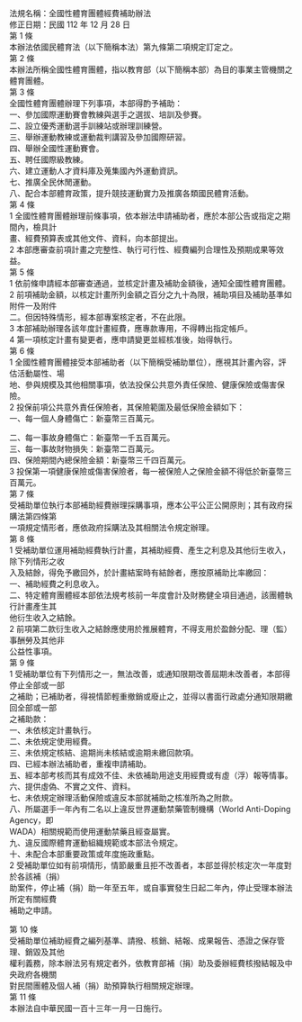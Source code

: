 法規名稱：全國性體育團體經費補助辦法  
修正日期：民國 112 年 12 月 28 日  
第 1 條  
本辦法依國民體育法（以下簡稱本法）第九條第二項規定訂定之。  
第 2 條  
本辦法所稱全國性體育團體，指以教育部（以下簡稱本部）為目的事業主管機關之體育團體。  
第 3 條  
全國性體育團體辦理下列事項，本部得酌予補助：  
一、參加國際運動賽會教練與選手之選拔、培訓及參賽。  
二、設立優秀運動選手訓練站或辦理訓練營。  
三、舉辦運動教練或運動裁判講習及參加國際研習。  
四、舉辦全國性運動賽會。  
五、聘任國際級教練。  
六、建立運動人才資料庫及蒐集國內外運動資訊。  
七、推廣全民休閒運動。  
八、配合本部體育政策，提升競技運動實力及推廣各類國民體育活動。  
第 4 條  
1 全國性體育團體辦理前條事項，依本辦法申請補助者，應於本部公告或指定之期間內，檢具計  
畫、經費預算表或其他文件、資料，向本部提出。  
2 本部應審查前項計畫之完整性、執行可行性、經費編列合理性及預期成果等效益。  
第 5 條  
1 依前條申請經本部審查通過，並核定計畫及補助金額後，通知全國性體育團體。  
2 前項補助金額，以核定計畫所列金額之百分之九十為限，補助項目及補助基準如附件一及附件  
二。但因特殊情形，經本部專案核定者，不在此限。  
3 本部補助辦理各該年度計畫經費，應專款專用，不得轉出指定帳戶。  
4 第一項核定計畫有變更者，應申請變更並經核准後，始得執行。  
第 6 條  
1 全國性體育團體接受本部補助者（以下簡稱受補助單位），應視其計畫內容，評估活動屬性、場  
地、參與規模及其他相關事項，依法投保公共意外責任保險、健康保險或傷害保險。  
2 投保前項公共意外責任保險者，其保險範圍及最低保險金額如下：  
一、每一個人身體傷亡：新臺幣三百萬元。  


二、每一事故身體傷亡：新臺幣一千五百萬元。  
三、每一事故財物損失：新臺幣二百萬元。  
四、保險期間內總保險金額：新臺幣三千四百萬元。  
3 投保第一項健康保險或傷害保險者，每一被保險人之保險金額不得低於新臺幣三百萬元。  
第 7 條  
受補助單位執行本部補助經費辦理採購事項，應本公平公正公開原則；其有政府採購法第四條第  
一項規定情形者，應依政府採購法及其相關法令規定辦理。  
第 8 條  
1 受補助單位運用補助經費執行計畫，其補助經費、產生之利息及其他衍生收入，除下列情形之收  
入及結餘，得免予繳回外，於計畫結案時有結餘者，應按原補助比率繳回：  
一、補助經費之利息收入。  
二、特定體育團體經本部依法規考核前一年度會計及財務健全項目通過，該團體執行計畫產生其  
他衍生收入之結餘。  
2 前項第二款衍生收入之結餘應使用於推展體育，不得支用於盈餘分配、理（監）事酬勞及其他非  
公益性事項。  
第 9 條  
1 受補助單位有下列情形之一，無法改善，或通知限期改善屆期未改善者，本部得停止全部或一部  
之補助；已補助者，得視情節輕重撤銷或廢止之，並得以書面行政處分通知限期繳回全部或一部  
之補助款：  
一、未依核定計畫執行。  
二、未依規定使用經費。  
三、未依規定核結、逾期尚未核結或逾期未繳回款項。  
四、已經本辦法補助者，重複申請補助。  
五、經本部考核而其有成效不佳、未依補助用途支用經費或有虛（浮）報等情事。  
六、提供虛偽、不實之文件、資料。  
七、未依規定辦理活動保險或違反本部就補助之核准所為之附款。  
八、所屬選手一年內有二名以上違反世界運動禁藥管制機構（World Anti-Doping Agency，即  
WADA）相關規範而使用運動禁藥且經查屬實。  
九、違反國際體育運動組織規範或本部法令規定。  
十、未配合本部重要政策或年度施政重點。  
2 受補助單位如有前項情形，情節嚴重且拒不改善者，本部並得於核定次一年度對於各該補（捐）  
助案件，停止補（捐）助一年至五年，或自事實發生日起二年內，停止受理本辦法所定有關經費  
補助之申請。  


第 10 條  
受補助單位補助經費之編列基準、請撥、核銷、結報、成果報告、憑證之保存管理、銷毀及其他  
權利義務，除本辦法另有規定者外，依教育部補（捐）助及委辦經費核撥結報及中央政府各機關  
對民間團體及個人補（捐）助預算執行相關規定辦理。  
第 11 條  
本辦法自中華民國一百十三年一月一日施行。  


